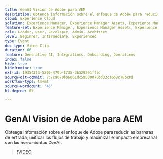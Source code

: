 ```yaml
---
title: GenAI Vision de Adobe para AEM
description: Obtenga información sobre el enfoque de Adobe para reducir las barreras de entrada, unificar los flujos de trabajo y maximizar el impacto empresarial con las herramientas GenAI.
cloud: Experience Cloud
solution: Experience Manager, Experience Manager Assets, Experience Manager Forms, Experience Manager Sites
feature-set: Experience Manager, Experience Manager Assets, Experience Manager Forms, Experience Manager Sites
role: Leader, User, Developer, Admin, Architect
level: Beginner, Intermediate, Experienced
type: Event
doc-type: Video Clip
duration: 66
feature: Generative AI, Integrations, Onboarding, Operations
index: false
hide: true
hidefromtoc: true
exl-id: 193543f3-5200-479b-8735-3b529291ff7c
source-git-commit: 7c7c9070bb6061dc59530070dd32ca6b8c78bc8d
workflow-type: tm+mt
source-wordcount: '46'
ht-degree: 0%

---
```


# GenAI Vision de Adobe para AEM

Obtenga información sobre el enfoque de Adobe para reducir las barreras de entrada, unificar los flujos de trabajo y maximizar el impacto empresarial con las herramientas GenAI.

>[!VIDEO](https://video.tv.adobe.com/v/3459231/?learn=on&enablevpops)
